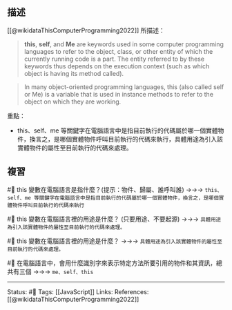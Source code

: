 
## 描述

[[@wikidataThisComputerProgramming2022]] 所描述：
> **this**, **self**, and **Me** are keywords used in some computer programming languages to refer to the object, class, or other entity of which the currently running code is a part. The entity referred to by these keywords thus depends on the execution context (such as which object is having its method called).


> In many object-oriented programming languages, this (also called self or Me) is a variable that is used in instance methods to refer to the object on which they are working.

重點：
- this、self、me 等關鍵字在電腦語言中是指目前執行的代碼屬於哪一個實體物件，換言之，是哪個實體物件呼叫目前執行的代碼來執行，具體用途為引入該實體物件的屬性至目前執行的代碼來處理。

## 複習
#🧠 this 變數在電腦語言是指什麼？(提示：物件、歸屬、誰呼叫誰) ->->-> `this、self、me 等關鍵字在電腦語言中是指目前執行的代碼屬於哪一個實體物件，換言之，是哪個實體物件呼叫目前執行的代碼來執行`
<!--SR:!2024-05-31,431,250-->


#🧠 this 變數在電腦語言裡的用途是什麼？ (只要用途、不要起源) ->->-> `具體用途為引入該實體物件的屬性至目前執行的代碼來處理。`
<!--SR:!2024-10-16,448,250-->


#🧠 this 變數在電腦語言裡的用途是什麼？ ->->-> `具體用途為引入該實體物件的屬性至目前執行的代碼來處理。`
<!--SR:!2024-11-05,469,250-->

#🧠 在電腦語言中，會用什麼識別字來表示特定方法所要引用的物件和其資訊，總共有三個 ->->-> `me、self、this`
<!--SR:!2023-08-18,24,190-->



---
Status: #🌱 
Tags:
[[JavaScript]]
Links:
References:
[[@wikidataThisComputerProgramming2022]]